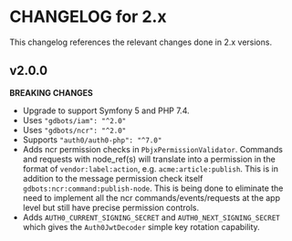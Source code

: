 # CHANGELOG for 2.x
This changelog references the relevant changes done in 2.x versions.


## v2.0.0
__BREAKING CHANGES__

* Upgrade to support Symfony 5 and PHP 7.4.
* Uses `"gdbots/iam": "^2.0"`
* Uses `"gdbots/ncr": "^2.0"`
* Supports `"auth0/auth0-php": "^7.0"`
* Adds ncr permission checks in `PbjxPermissionValidator`. Commands and requests with node_ref(s) will translate into a permission in the format of `vendor:label:action`, e.g. `acme:article:publish`. This is in addition to the message permission check itself `gdbots:ncr:command:publish-node`. This is being done to eliminate the need to implement all the ncr commands/events/requests at the app level but still have precise permission controls.
* Adds `AUTH0_CURRENT_SIGNING_SECRET` and `AUTH0_NEXT_SIGNING_SECRET` which gives the `Auth0JwtDecoder` simple key rotation capability.
